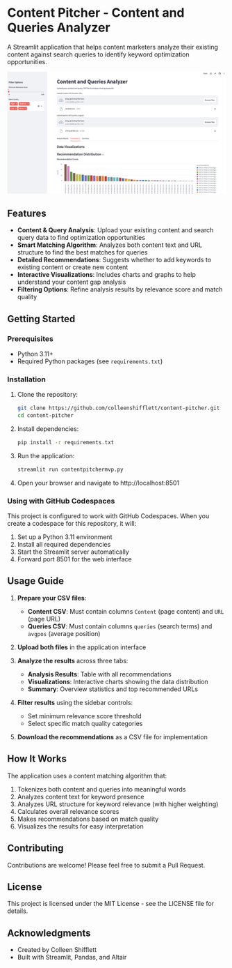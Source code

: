 # Content Pitcher - Content and Queries Analyzer

A Streamlit application that helps content marketers analyze their existing content against search queries to identify keyword optimization opportunities.

![Content Pitcher](./screenshot.png)

## Features

- **Content & Query Analysis**: Upload your existing content and search query data to find optimization opportunities
- **Smart Matching Algorithm**: Analyzes both content text and URL structure to find the best matches for queries
- **Detailed Recommendations**: Suggests whether to add keywords to existing content or create new content
- **Interactive Visualizations**: Includes charts and graphs to help understand your content gap analysis
- **Filtering Options**: Refine analysis results by relevance score and match quality

## Getting Started

### Prerequisites

- Python 3.11+
- Required Python packages (see `requirements.txt`)

### Installation

1. Clone the repository:
   ```bash
   git clone https://github.com/colleenshifflett/content-pitcher.git
   cd content-pitcher
   ```

2. Install dependencies:
   ```bash
   pip install -r requirements.txt
   ```

3. Run the application:
   ```bash
   streamlit run contentpitchermvp.py
   ```

4. Open your browser and navigate to http://localhost:8501

### Using with GitHub Codespaces

This project is configured to work with GitHub Codespaces. When you create a codespace for this repository, it will:

1. Set up a Python 3.11 environment
2. Install all required dependencies
3. Start the Streamlit server automatically
4. Forward port 8501 for the web interface

## Usage Guide

1. **Prepare your CSV files**:
   - **Content CSV**: Must contain columns `Content` (page content) and `URL` (page URL)
   - **Queries CSV**: Must contain columns `queries` (search terms) and `avgpos` (average position)

2. **Upload both files** in the application interface

3. **Analyze the results** across three tabs:
   - **Analysis Results**: Table with all recommendations
   - **Visualizations**: Interactive charts showing the data distribution
   - **Summary**: Overview statistics and top recommended URLs

4. **Filter results** using the sidebar controls:
   - Set minimum relevance score threshold
   - Select specific match quality categories

5. **Download the recommendations** as a CSV file for implementation

## How It Works

The application uses a content matching algorithm that:
1. Tokenizes both content and queries into meaningful words
2. Analyzes content text for keyword presence
3. Analyzes URL structure for keyword relevance (with higher weighting)
4. Calculates overall relevance scores
5. Makes recommendations based on match quality
6. Visualizes the results for easy interpretation

## Contributing

Contributions are welcome! Please feel free to submit a Pull Request.

## License

This project is licensed under the MIT License - see the LICENSE file for details.

## Acknowledgments

- Created by Colleen Shifflett
- Built with Streamlit, Pandas, and Altair
